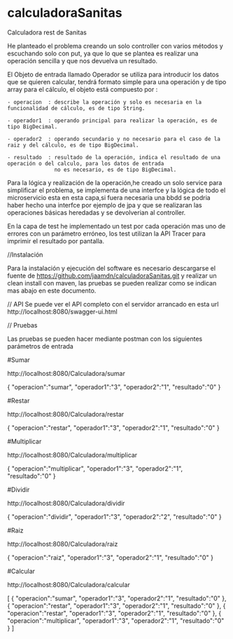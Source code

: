 # calculadoraSanitas
Calculadora rest de Sanitas

He planteado el problema creando un solo controller con varios métodos y escuchando solo con put, ya que lo que se plantea es realizar una operación sencilla y que nos devuelva un resultado.

El Objeto de entrada llamado Operador se utiliza para introducir los datos que se quieren calcular, tendrá formato simple para una operación y de tipo array para el cálculo, el objeto está compuesto por :

	- operacion  : describe la operación y solo es necesaria en la funcionalidad de cálculo, es de tipo String.
	
	- operador1  : operando principal para realizar la operación, es de tipo BigDecimal.
	
	- operador2  : operando secundario y no necesario para el caso de la raiz y del cálculo, es de tipo BigDecimal.
	
	- resultado  : resultado de la operación, indica el resultado de una operación o del calculo, para los datos de entrada  
				   no es necesario, es de tipo BigDecimal.


Para la lógica y realización de la operación,he creado un solo service para simplificar el problema, se implementa de una interfce y la lógica de todo el microservicio esta en esta capa,si fuera necesaria una bbdd se podria haber hecho una interfce por ejemplo de jpa y que se realizaran las operaciones básicas heredadas y se devolverian al controller.

En la capa de test he implementado un test por cada operación mas uno de errores con un parámetro erróneo, los test utilizan la API Tracer para imprimir el resultado por pantalla.

//Instalación

Para la instalación y ejecución del software es necesario descargarse el fuente de https://github.com/jaamdn/calculadoraSanitas.git y realizar un clean install con maven, las pruebas se pueden realizar como se indican mas abajo en este documento.


// API
Se puede ver el API completo con el servidor arrancado en esta url http://localhost:8080/swagger-ui.html


// Pruebas

Las pruebas se pueden hacer mediante postman con los siguientes parámetros de entrada

#Sumar

http://localhost:8080/Calculadora/sumar

{
	"operacion":"sumar",
	"operador1":"3",
	"operador2":"1",
	"resultado":"0"
}


#Restar

http://localhost:8080/Calculadora/restar

{
	"operacion":"restar",
	"operador1":"3",
	"operador2":"1",
	"resultado":"0"
}
	
#Multiplicar

http://localhost:8080/Calculadora/multiplicar

{
	"operacion":"multiplicar",
	"operador1":"3",
	"operador2":"1",
	"resultado":"0"
}


#Dividir

http://localhost:8080/Calculadora/dividir

{
	"operacion":"dividir",
	"operador1":"3",
	"operador2":"2",
	"resultado":"0"
	}


#Raiz

http://localhost:8080/Calculadora/raiz

{
	"operacion":"raiz",
	"operador1":"3",
	"operador2":"1",
	"resultado":"0"
}

#Calcular

http://localhost:8080/Calculadora/calcular

[
	{
	"operacion":"sumar",
	"operador1":"3",
	"operador2":"1",
	"resultado":"0"
	},
		{
	"operacion":"restar",
	"operador1":"3",
	"operador2":"1",
	"resultado":"0"
	},
		{
	"operacion":"restar",
	"operador1":"3",
	"operador2":"1",
	"resultado":"0"
	},
		{
	"operacion":"multiplicar",
	"operador1":"3",
	"operador2":"1",
	"resultado":"0"
	}
]
